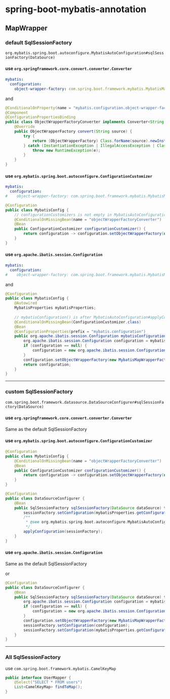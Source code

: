 # spring-boot-mybatis-annotation

## MapWrapper

### default SqlSessionFactory
`org.mybatis.spring.boot.autoconfigure.MybatisAutoConfiguration#sqlSessionFactory(DataSource) `

#### use `org.springframework.core.convert.converter.Converter`
```yaml
mybatis:
  configuration:
    object-wrapper-factory: com.spring.boot.framework.mybatis.MybatisMapWrapperFactory
```
and
```java
@ConditionalOnProperty(name = "mybatis.configuration.object-wrapper-factory")
@Component
@ConfigurationPropertiesBinding
public class ObjectWrapperFactoryConverter implements Converter<String, ObjectWrapperFactory> {
    @Override
    public ObjectWrapperFactory convert(String source) {
        try {
            return (ObjectWrapperFactory) Class.forName(source).newInstance();
        } catch (InstantiationException | IllegalAccessException | ClassNotFoundException e) {
            throw new RuntimeException(e);
        }
    }
}
```

#### use `org.mybatis.spring.boot.autoconfigure.ConfigurationCustomizer`
```yaml
mybatis:
  configuration:
#    object-wrapper-factory: com.spring.boot.framework.mybatis.MybatisMapWrapperFactory
```
```java
@Configuration
public class MybatisConfig {
    // configurationCustomizers is not empty in MybatisAutoConfiguration#applyConfiguration(factory)
    @ConditionalOnMissingBean(name = "objectWrapperFactoryConverter")
    @Bean
    public ConfigurationCustomizer configurationCustomizer() {
        return configuration -> configuration.setObjectWrapperFactory(new MybatisMapWrapperFactory());
    }
}
```

#### use `org.apache.ibatis.session.Configuration`
```yaml
mybatis:
  configuration:
#    object-wrapper-factory: com.spring.boot.framework.mybatis.MybatisMapWrapperFactory
```
and
```java
@Configuration
public class MybatisConfig {
    @Autowired
    MybatisProperties mybatisProperties;
    
    // mybatisConfiguration() is after MybatisAutoConfiguration#applyConfiguration(factory)
    @ConditionalOnMissingBean(ConfigurationCustomizer.class)
    @Bean
    @ConfigurationProperties(prefix = "mybatis.configuration")
    public org.apache.ibatis.session.Configuration mybatisConfiguration() {
        org.apache.ibatis.session.Configuration configuration = mybatisProperties.getConfiguration();
        if (configuration == null) {
            configuration = new org.apache.ibatis.session.Configuration();
        }
        configuration.setObjectWrapperFactory(new MybatisMapWrapperFactory());
        return configuration;
    }
}
```

---
### custom SqlSessionFactory
`com.spring.boot.framework.datasource.DataSourceConfigurer#sqlSessionFactory(DataSource) `

#### use `org.springframework.core.convert.converter.Converter`
Same as the default SqlSessionFactory

#### use `org.mybatis.spring.boot.autoconfigure.ConfigurationCustomizer`
```java
@Configuration
public class MybatisConfig {
    @ConditionalOnMissingBean(name = "objectWrapperFactoryConverter")
    @Bean
    public ConfigurationCustomizer configurationCustomizer() {
        return configuration -> configuration.setObjectWrapperFactory(new MybatisMapWrapperFactory());
    }
}

@Configuration
public class DataSourceConfigurer {
    @Bean
    public SqlSessionFactory sqlSessionFactory(DataSource dataSource) throws Exception {
        sessionFactory.setConfiguration(mybatisProperties.getConfiguration());
        /**
         * @see org.mybatis.spring.boot.autoconfigure.MybatisAutoConfiguration#applyConfiguration(SqlSessionFactoryBean)
         */
        applyConfiguration(sessionFactory); 
    }
}    
```

#### use `org.apache.ibatis.session.Configuration`
Same as the default SqlSessionFactory

or
```java
@Configuration
public class DataSourceConfigurer {
    @Bean
    public SqlSessionFactory sqlSessionFactory(DataSource dataSource) throws Exception {
        org.apache.ibatis.session.Configuration configuration = mybatisProperties.getConfiguration();
        if (configuration == null) {
            configuration = new org.apache.ibatis.session.Configuration();
        }
        configuration.setObjectWrapperFactory(new MybatisMapWrapperFactory());
        sessionFactory.setConfiguration(configuration);
        sessionFactory.setConfiguration(mybatisProperties.getConfiguration());
    }
}
```

---
### All SqlSessionFactory
use `com.spring.boot.framework.mybatis.CamelKeyMap`
```java
public interface UserMapper {
    @Select("SELECT * FROM users")
    List<CamelKeyMap> findToMap();
}
```